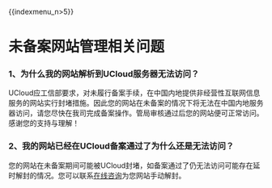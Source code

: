 {{indexmenu_n>5}}

# 未备案网站管理相关问题

### 1、为什么我的网站解析到UCloud服务器无法访问？

UCloud应工信部要求，对未履行备案手续，在中国内地提供非经营性互联网信息服务的网站实行封堵措施。因此您的网站在未备案的情况下将无法在中国内地服务器访问，请您尽快在我司完成备案操作。管局审核通过后您的网站便可正常访问。感谢您的支持与理解！  

### 2、我的网站已经在UCloud备案通过了为什么还是无法访问？

您的网站在未备案期间可能被UCloud封堵，如备案通过了仍无法访问可能存在延时解封的情况。您可以联系[在线咨询](https://spt.ucloud.cn/30002)为您网站手动解封。


